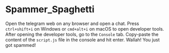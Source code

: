# Spammer_Spaghetti

Open the telegram web on any browser and open a chat. Press `ctrl+shift+i` on Windows or `cmd+alt+i` on macOS to open developer tools. After opening the developer tools, go to the `Console` tab. Copy-paste the content of the `script.js` file in the console and hit enter. Wallah! You just got spammed! 